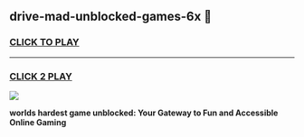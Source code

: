
## drive-mad-unblocked-games-6x 👋
<h3>
<a href="https://premium.freeplayer.one?title=drive-mad-unblocked-games-6x&ref=14F">CLICK TO PLAY</a></h3>
<hr>

<h3>
<a href="https://premium.freeplayer.one?title=drive-mad-unblocked-games-6x&ref=14F">CLICK 2 PLAY</a>
  
</h3>

<a href="https://premium.freeplayer.one?title=drive-mad-unblocked-games-6x&ref=12F/"><img src="https://clearcache.store/games.png"></a>


**worlds hardest game unblocked: Your Gateway to Fun and Accessible Online Gaming**
